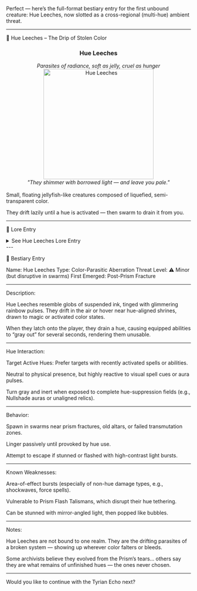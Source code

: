 Perfect — here’s the full-format bestiary entry for the first unbound creature: Hue Leeches, now slotted as a cross-regional (multi-hue) ambient threat.


---

🌈 Hue Leeches – The Drip of Stolen Color

<div align="center">
  <h3>Hue Leeches</h3>
  <i>Parasites of radiance, soft as jelly, cruel as hunger</i><br>
  <img src="../../assets/monsters/hue-leeches.png" alt="Hue Leeches" width="300"><br>
  <i>"They shimmer with borrowed light — and leave you pale."</i><br><br>
</div>Small, floating jellyfish-like creatures composed of liquefied, semi-transparent color.

They drift lazily until a hue is activated — then swarm to drain it from you.


---

🧠 Lore Entry

<details><summary>See Hue Leeches Lore Entry</summary>Excerpt from "Drifting Parasites of the Huefold Realms" by Ashar of Huevale

> "At first, I mistook them for droplets of oil falling upward — mesmerizing, harmless. But when I cast even the simplest burst of Crimson, they surged like starving children."

"One latched onto my back, and the world dimmed. My fire fizzled to ash. My pulse slowed. In that moment, I understood — they feed not on color… but on intention."

"Hue Leeches do not kill. They erase. What you meant to do fades. What you believed, dulls. I survived by flashing a prism shard in their midst — they scattered, furious, luminous."

"They taught me the cruelest truth: color is trust. And they are doubt incarnate."



</details>
---

📘 Bestiary Entry

Name: Hue Leeches
Type: Color-Parasitic Aberration
Threat Level: ⚠️ Minor (but disruptive in swarms)
First Emerged: Post-Prism Fracture


---

Description:

Hue Leeches resemble globs of suspended ink, tinged with glimmering rainbow pulses. They drift in the air or hover near hue-aligned shrines, drawn to magic or activated color states.

When they latch onto the player, they drain a hue, causing equipped abilities to “gray out” for several seconds, rendering them unusable.


---

Hue Interaction:

Target Active Hues: Prefer targets with recently activated spells or abilities.

Neutral to physical presence, but highly reactive to visual spell cues or aura pulses.

Turn gray and inert when exposed to complete hue-suppression fields (e.g., Nullshade auras or unaligned relics).



---

Behavior:

Spawn in swarms near prism fractures, old altars, or failed transmutation zones.

Linger passively until provoked by hue use.

Attempt to escape if stunned or flashed with high-contrast light bursts.



---

Known Weaknesses:

Area-of-effect bursts (especially of non-hue damage types, e.g., shockwaves, force spells).

Vulnerable to Prism Flash Talismans, which disrupt their hue tethering.

Can be stunned with mirror-angled light, then popped like bubbles.



---

Notes:

Hue Leeches are not bound to one realm. They are the drifting parasites of a broken system — showing up wherever color falters or bleeds.

Some archivists believe they evolved from the Prism’s tears… others say they are what remains of unfinished hues — the ones never chosen.


---

Would you like to continue with the Tyrian Echo next?



